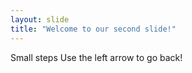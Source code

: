 ```yaml
---
layout: slide
title: "Welcome to our second slide!"
---
```

Small steps
Use the left arrow to go back!
